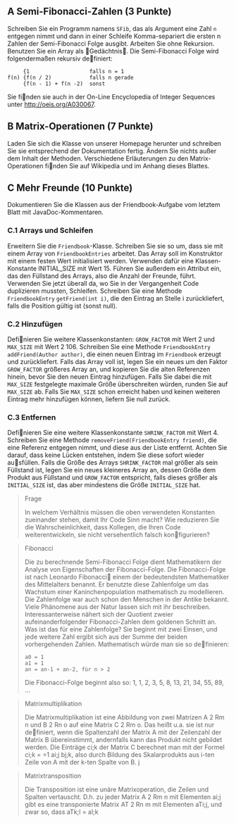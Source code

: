 ## A Semi-Fibonacci-Zahlen (3 Punkte)

Schreiben Sie ein Programm namens `SFib`, das als Argument eine Zahl `n` entgegen nimmt und dann in einer Schleife Komma-separiert die ersten n Zahlen der Semi-Fibonacci Folge ausgibt.
Arbeiten Sie ohne Rekursion. Benutzen Sie ein Array als Gedächtnis. Die Semi-Fibonacci Folge wird folgendermaßen rekursiv definiert:

         {1                   falls n = 1
    f(n) {f(n / 2)            falls n gerade
         {f(n - 1) + f(n -2)  sonst

Sie finden sie auch in der On-Line Encyclopedia of Integer Sequences unter http://oeis.org/A030067.

## B Matrix-Operationen (7 Punkte)

Laden Sie sich die Klasse von unserer Homepage herunter und schreiben Sie sie entsprechend der Dokumentation fertig.
Ändern Sie nichts außer dem Inhalt der Methoden.
Verschiedene Erläuterungen zu den Matrix-Operationen finden Sie auf Wikipedia und im Anhang dieses Blattes.

## C Mehr Freunde (10 Punkte)

Dokumentieren Sie die Klassen aus der Friendbook-Aufgabe vom letztem Blatt mit JavaDoc-Kommentaren.

### C.1 Arrays und Schleifen

Erweitern Sie die `Friendbook`-Klasse.
Schreiben Sie sie so um, dass sie mit einem Array von `FriendbookEntries` arbeitet.
Das Array soll im Konstruktor mit einem festen Wert initialisiert werden.
Verwenden dafür eine Klassen-Konstante INITIAL_SIZE mit Wert 15.
Führen Sie außerdem ein Attribut ein, das den Füllstand des Arrays, also die Anzahl der Freunde, führt.
Verwenden Sie jetzt überall da, wo Sie in der Vergangenheit Code duplizieren mussten, Schleifen.
Schreiben Sie eine Methode `FriendbookEntry` `getFriend(int i)`, die den Eintrag an Stelle i zurückliefert, falls die Position gültig ist (sonst null).

### C.2 Hinzufügen

Definieren Sie weitere Klassenkonstanten: `GROW_FACTOR` mit Wert 2 und `MAX_SIZE` mit Wert 2 106.
Schreiben Sie eine Methode `FriendbookEntry` `addFriend(Author author)`, die einen neuen Eintrag im `Friendbook` erzeugt und zurückliefert.
Falls das Array voll ist, legen Sie ein neues um den Faktor `GROW_FACTOR` größeres Array an, und kopieren Sie die alten Referenzen hinein, bevor Sie den neuen Eintrag hinzufügen.
Falls Sie dabei die mit `MAX_SIZE` festgelegte maximale Größe überschreiten würden, runden Sie auf `MAX_SIZE` ab.
Falls Sie `MAX_SIZE` schon erreicht haben und keinen weiteren Eintrag mehr hinzufügen können, liefern Sie null zurück.

### C.3 Entfernen

Definieren Sie eine weitere Klassenkonstante `SHRINK_FACTOR` mit Wert 4.
Schreiben Sie eine Methode `removeFriend(FriendbookEntry friend)`, die eine Referenz entgegen nimmt, und diese aus der Liste entfernt.
Achten Sie darauf, dass keine Lücken entstehen, indem Sie diese sofort wieder ausfüllen.
Falls die Größe des Arrays `SHRINK_FACTOR` mal größer als sein Füllstand ist, legen Sie ein neues kleineres Array an, dessen Größe dem Produkt aus Füllstand und `GROW_FACTOR` entspricht, falls dieses größer als `INITIAL_SIZE` ist, das aber mindestens die Größe `INITIAL_SIZE` hat.

> Frage
> 
> In welchem Verhältnis müssen die oben verwendeten Konstanten zueinander stehen, damit Ihr Code Sinn macht?
> Wie reduzieren Sie die Wahrscheinlichkeit, dass Kollegen, die Ihren Code weiterentwickeln, sie nicht versehentlich falsch konfigurieren?

> Fibonacci
>
> Die zu berechnende Semi-Fibonacci Folge dient Mathematikern der Analyse von Eigenschaften der Fibonacci-Folge.
> Die Fibonacci-Folge ist nach Leonardo Fibonacci einem der bedeutendsten Mathematiker des Mittelalters benannt.
> Er benutzte diese Zahlenfolge um das Wachstum einer Kaninchenpopulation mathematisch zu modellieren.
> Die Zahlenfolge war auch schon den Menschen in der Antike bekannt. Viele Phänomene aus der Natur lassen sich mit ihr beschreiben.
> Interessanterweise nähert sich der Quotient zweier aufeinanderfolgender Fibonacci-Zahlen dem goldenen Schnitt an.
> Was ist das für eine Zahlenfolge?
> Sie beginnt mit zwei Einsen, und jede weitere Zahl ergibt sich aus der Summe der beiden vorhergehenden Zahlen.
> Mathematisch würde man sie so definieren:
> 
>     a0 = 1
>     a1 = 1
>     an = an-1 + an-2, für n > 2
>
> Die Fibonacci-Folge beginnt also so: 1, 1, 2, 3, 5, 8, 13, 21, 34, 55, 89, ...

> Matrixmultiplikation
> 
> Die Matrixmultiplikation ist eine Abbildung von zwei Matrizen A 2 Rm n und B 2 Rn o auf eine Matrix C 2 Rm o.
> Das heißt u.a. sie ist nur definiert, wenn die Spaltenzahl der Matrix A mit der Zeilenzahl der Matrix B übereinstimmt, andernfalls kann das Produkt nicht gebildet werden.
> Die Einträge ci;k der Matrix C berechnet man mit der Formel ci;k = =1 ai;j bj;k, also durch Bildung des Skalarprodukts aus i-ten Zeile von A mit der k-ten Spalte von B. j

> Matrixtransposition
> 
> Die Transposition ist eine unäre Matrixoperation, die Zeilen und Spalten vertauscht.
> D.h. zu jeder Matrix A 2 Rm n mit Elementen ai;j gibt es eine transponierte Matrix AT 2 Rn m mit Elementen aTi;j, und zwar so, dass aTk;l = al;k
